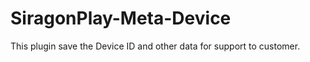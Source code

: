 SiragonPlay-Meta-Device
=======================

This plugin save the Device ID and other data for support to customer.
